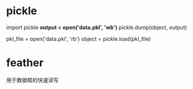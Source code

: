 # pickle
import pickle
**output = open('data.pkl', 'wb')**
pickle.dump(object, output)

pkl_file = open('data.pkl', 'rb')
object = pickle.load(pkl_file)

# feather
用于数据框的快速读写

